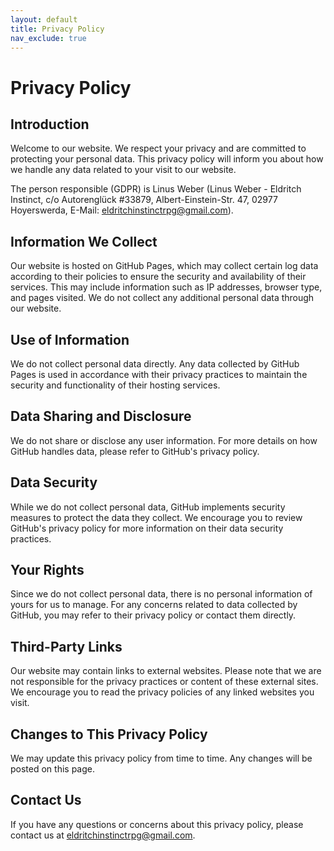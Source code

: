 ```yaml
---
layout: default
title: Privacy Policy
nav_exclude: true
---
```


# Privacy Policy

## Introduction

Welcome to our website. We respect your privacy and are committed to protecting your personal data. This privacy policy will inform you about how we handle any data related to your visit to our website.

The person responsible (GDPR) is Linus Weber (Linus Weber - Eldritch Instinct, c/o Autorenglück #33879, Albert-Einstein-Str. 47, 02977 Hoyerswerda, E-Mail: eldritchinstinctrpg@gmail.com).

## Information We Collect

Our website is hosted on GitHub Pages, which may collect certain log data according to their policies to ensure the security and availability of their services. This may include information such as IP addresses, browser type, and pages visited. We do not collect any additional personal data through our website.

## Use of Information

We do not collect personal data directly. Any data collected by GitHub Pages is used in accordance with their privacy practices to maintain the security and functionality of their hosting services.

## Data Sharing and Disclosure

We do not share or disclose any user information. For more details on how GitHub handles data, please refer to GitHub's privacy policy.

## Data Security

While we do not collect personal data, GitHub implements security measures to protect the data they collect. We encourage you to review GitHub's privacy policy for more information on their data security practices.

## Your Rights

Since we do not collect personal data, there is no personal information of yours for us to manage. For any concerns related to data collected by GitHub, you may refer to their privacy policy or contact them directly.

## Third-Party Links

Our website may contain links to external websites. Please note that we are not responsible for the privacy practices or content of these external sites. We encourage you to read the privacy policies of any linked websites you visit.

## Changes to This Privacy Policy

We may update this privacy policy from time to time. Any changes will be posted on this page.

## Contact Us

If you have any questions or concerns about this privacy policy, please contact us at eldritchinstinctrpg@gmail.com.